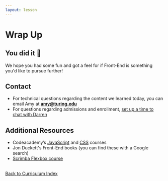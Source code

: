 ```yaml
---
layout: lesson
---
```


# Wrap Up

## You did it 🥳

We hope you had some fun and got a feel for if Front-End is something you'd like to pursue further!

## Contact

- For technical questions regarding the content we learned today, you can email Amy at **amy@turing.edu**
- For questions regarding admissions and enrollment, <a target="blank" href="https://go.oncehub.com/darrenatturing" >set up a time to chat with Darren</a>

## Additional Resources

- Codeacademy’s <a target="blank" href="https://www.codecademy.com/learn/introduction-to-javascript">JavaScript</a> and <a target="blank" href="https://www.codecademy.com/learn/learn-css">CSS</a> courses
- Jon Duckett's Front-End books (you can find these with a Google search)
- <a target="blank" href="https://scrimba.com/g/gflexbox">Scrimba Flexbox course</a>

<br>
<a href="../">Back to Curriculum Index</a>

